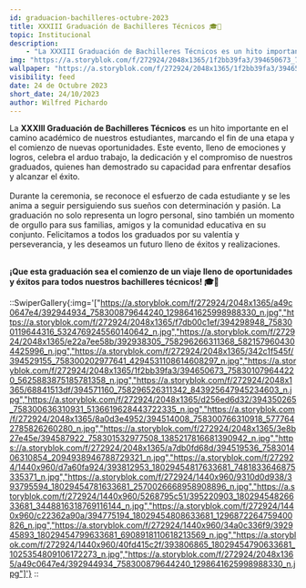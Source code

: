 ```yaml
---
id: graduacion-bachilleres-octubre-2023
title: XXXIII Graduación de Bachilleres Técnicos 🎓👏
topic: Institucional
description:
    - "La XXXIII Graduación de Bachilleres Técnicos es un hito importante en el camino académico de nuestros estudiantes, marcando el fin de una etapa y el comienzo de nuevas oportunidades. Este evento, lleno de emociones y logros, celebra el arduo trabajo, la dedicación y el compromiso de nuestros graduados, quienes han demostrado su capacidad para enfrentar desafíos y alcanzar el éxito."
img: "https://a.storyblok.com/f/272924/2048x1365/1f2bb39fa3/394650673_758301079644220_5625883875185781358_n.jpg"
wallpaper: "https://a.storyblok.com/f/272924/2048x1365/1f2bb39fa3/394650673_758301079644220_5625883875185781358_n.jpg"
visibility: feed
date: 24 de Octubre 2023
short_date: 24/10/2023
author: Wilfred Pichardo
---
```

La **XXXIII Graduación de Bachilleres Técnicos** es un hito importante en el camino académico de nuestros estudiantes, marcando el fin de una etapa y el comienzo de nuevas oportunidades. Este evento, lleno de emociones y logros, celebra el arduo trabajo, la dedicación y el compromiso de nuestros graduados, quienes han demostrado su capacidad para enfrentar desafíos y alcanzar el éxito. 
<br/><br/>
Durante la ceremonia, se reconoce el esfuerzo de cada estudiante y se les anima a seguir persiguiendo sus sueños con determinación y pasión. La graduación no solo representa un logro personal, sino también un momento de orgullo para sus familias, amigos y la comunidad educativa en su conjunto. Felicitamos a todos los graduados por su valentía y perseverancia, y les deseamos un futuro lleno de éxitos y realizaciones. 
<br/><br/>

**¡Que esta graduación sea el comienzo de un viaje lleno de oportunidades y éxitos para todos nuestros bachilleres técnicos! 🎓👏**

::SwiperGallery{:img='["https://a.storyblok.com/f/272924/2048x1365/a49c0647e4/392944934_758300879644240_1298641625998988330_n.jpg","https://a.storyblok.com/f/272924/2048x1365/f7db00c1ef/394298948_758300119644316_5324769245560140642_n.jpg","https://a.storyblok.com/f/272924/2048x1365/e22a7ee58b/392938305_758296266311368_5821579604304425996_n.jpg","https://a.storyblok.com/f/272924/2048x1365/342c1f545f/394529155_758300202977641_4294531108614608297_n.jpg","https://a.storyblok.com/f/272924/2048x1365/1f2bb39fa3/394650673_758301079644220_5625883875185781358_n.jpg","https://a.storyblok.com/f/272924/2048x1365/68841513df/394571160_758296526311342_843925647945234603_n.jpg","https://a.storyblok.com/f/272924/2048x1365/d256ed6d32/394350265_758300636310931_5136619628443722335_n.jpg","https://a.storyblok.com/f/272924/2048x1365/8a0d3e4952/394514008_758300766310918_5777642785826260280_n.jpg","https://a.storyblok.com/f/272924/2048x1365/3e8b27e45e/394587922_758301532977508_1385217816681390942_n.jpg","https://a.storyblok.com/f/272924/2048x1365/a7db0fd68d/394519536_758301406310854_2094938946788729321_n.jpg","https://a.storyblok.com/f/272924/1440x960/d7a60fa924/393812953_18029454817633681_7481833646875335371_n.jpg","https://a.storyblok.com/f/272924/1440x960/9310d0d938/393795594_18029454781633681_2570026668958908896_n.jpg","https://a.storyblok.com/f/272924/1440x960/5268795c51/395220903_18029454826633681_3448816318769116144_n.jpg","https://a.storyblok.com/f/272924/1440x960/c22362a90a/394775194_18029454808633681_1296872264759400826_n.jpg","https://a.storyblok.com/f/272924/1440x960/34a0c336f9/392945893_18029454799633681_6908918110618213569_n.jpg","https://a.storyblok.com/f/272924/1440x960/40fd415c2f/393806865_18029454790633681_1025354809106172273_n.jpg","https://a.storyblok.com/f/272924/2048x1365/a49c0647e4/392944934_758300879644240_1298641625998988330_n.jpg"]'}
::